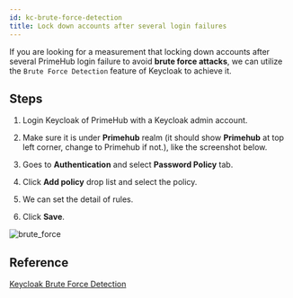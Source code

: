 ```yaml
---
id: kc-brute-force-detection
title: Lock down accounts after several login failures
---
```


If you are looking for a measurement that locking down accounts after several PrimeHub login failure to avoid **brute force attacks**, we can utilize the `Brute Force Detection` feature of Keycloak to achieve it.

## Steps

1. Login Keycloak of PrimeHub with a Keycloak admin account.

2. Make sure it is under **Primehub** realm (it should show **Primehub** at top left corner, change to Primehub if not.), like the screenshot below.

3. Goes to **Authentication** and select **Password Policy** tab.

4. Click **Add policy** drop list and select the policy.
   
5. We can set the detail of rules.
   
6. Click **Save**.

![brute_force](assets/kc_brute_force_detection.png)

## Reference

[Keycloak Brute Force Detection](https://www.keycloak.org/docs/latest/server_admin/#password-guess-brute-force-attacks)

